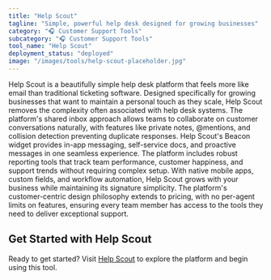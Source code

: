 ```yaml
---
title: "Help Scout"
tagline: "Simple, powerful help desk designed for growing businesses"
category: "🎧 Customer Support Tools"
subcategory: "🎧 Customer Support Tools"
tool_name: "Help Scout"
deployment_status: "deployed"
image: "/images/tools/help-scout-placeholder.jpg"
---
```

Help Scout is a beautifully simple help desk platform that feels more like email than traditional ticketing software. Designed specifically for growing businesses that want to maintain a personal touch as they scale, Help Scout removes the complexity often associated with help desk systems. The platform's shared inbox approach allows teams to collaborate on customer conversations naturally, with features like private notes, @mentions, and collision detection preventing duplicate responses. Help Scout's Beacon widget provides in-app messaging, self-service docs, and proactive messages in one seamless experience. The platform includes robust reporting tools that track team performance, customer happiness, and support trends without requiring complex setup. With native mobile apps, custom fields, and workflow automation, Help Scout grows with your business while maintaining its signature simplicity. The platform's customer-centric design philosophy extends to pricing, with no per-agent limits on features, ensuring every team member has access to the tools they need to deliver exceptional support.
## Get Started with Help Scout

Ready to get started? Visit [Help Scout](https://helpscout.com) to explore the platform and begin using this tool.
